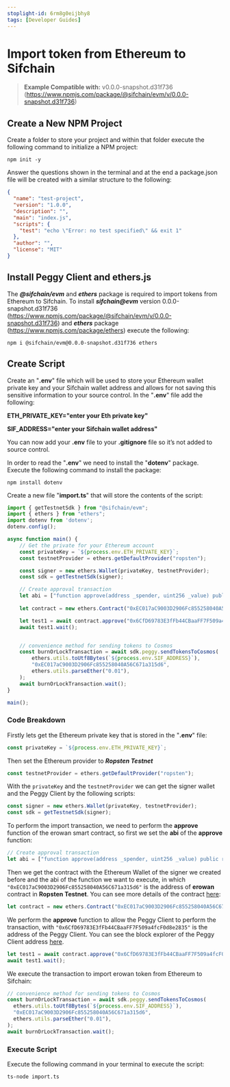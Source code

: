 ```yaml
---
stoplight-id: 6rm8g0eijbhy8
tags: [Developer Guides]
---
```


# Import token from Ethereum to Sifchain

> **Example Compatible with:** v0.0.0-snapshot.d31f736 (https://www.npmjs.com/package/@sifchain/evm/v/0.0.0-snapshot.d31f736)

## Create a New NPM Project
Create a folder to store your project and within that folder execute the following command to initialize a NPM project:

`npm init -y`

Answer the questions shown in the terminal and at the end a package.json file will be created with a similar structure to the following:

```json
{
  "name": "test-project",
  "version": "1.0.0",
  "description": "",
  "main": "index.js",
  "scripts": {
    "test": "echo \"Error: no test specified\" && exit 1"
  },
  "author": "",
  "license": "MIT"
}
```

## Install Peggy Client and ethers.js

The ***@sifchain/evm*** and ***ethers*** package is required to import tokens from Ethereum to Sifchain. To install ***sifchain@evm*** version 0.0.0-snapshot.d31f736 (https://www.npmjs.com/package/@sifchain/evm/v/0.0.0-snapshot.d31f736) and ***ethers*** package (https://www.npmjs.com/package/ethers) execute the following:

`npm i @sifchain/evm@0.0.0-snapshot.d31f736 ethers`




## Create Script
Create an "**.env**" file which will be used to store your Ethereum wallet private key and your Sifchain wallet address and allows for not saving this sensitive information to your source control. In the "**.env**" file add the following:

**ETH_PRIVATE_KEY="enter your Eth private key"**

**SIF_ADDRESS="enter your Sifchain wallet address"**

You can now add your **.env** file to your **.gitignore** file so it’s not added to source control.

In order to read the "**.env**" we need to install the "**dotenv**" package. Execute the following command to install the package:

`npm install dotenv`

Create a new file "**import.ts**" that will store the contents of the script:

```js
import { getTestnetSdk } from "@sifchain/evm";
import { ethers } from "ethers";
import dotenv from 'dotenv';
dotenv.config();

async function main() {
    // Get the private for your Ethereum account
    const privateKey = `${process.env.ETH_PRIVATE_KEY}`;
    const testnetProvider = ethers.getDefaultProvider("ropsten");

    const signer = new ethers.Wallet(privateKey, testnetProvider);   
    const sdk = getTestnetSdk(signer);

    // Create approval transaction
    let abi = ["function approve(address _spender, uint256 _value) public returns (bool success)"];
        
    let contract = new ethers.Contract("0xEC017aC9003D2906Fc855258040A56C671a315d6", abi, signer);

    let test1 = await contract.approve("0x6CfD69783E3fFb44CBaaFF7F509a4fcF0d8e2835", ethers.utils.parseEther("100.0"));
    await test1.wait();


    // convenience method for sending tokens to Cosmos
    const burnOrLockTransaction = await sdk.peggy.sendTokensToCosmos(
        ethers.utils.toUtf8Bytes(`${process.env.SIF_ADDRESS}`),
        "0xEC017aC9003D2906Fc855258040A56C671a315d6",
        ethers.utils.parseEther("0.01"),
    );
    await burnOrLockTransaction.wait();
}

main();
```

### Code Breakdown

Firstly lets get the Ethereum private key that is stored in the "**.env**" file:

```js
const privateKey = `${process.env.ETH_PRIVATE_KEY}`;
```


Then set the Ethereum provider to ***Ropsten Testnet***

```js
const testnetProvider = ethers.getDefaultProvider("ropsten");
```

With the `privateKey` and the `testnetProvider` we can get the signer wallet and the Peggy Client by the following scripts:

```js
const signer = new ethers.Wallet(privateKey, testnetProvider);   
const sdk = getTestnetSdk(signer);
```


To perform the import transaction, we need to perform the **approve** function of the erowan smart contract, so first we set the **abi** of the **approve** function:

```js
// Create approval transaction
let abi = ["function approve(address _spender, uint256 _value) public returns (bool success)"];
```


Then we get the contract with the Ethereum Wallet of the signer we created before and the abi of the function we want to execute, in which `"0xEC017aC9003D2906Fc855258040A56C671a315d6"` is the address of **erowan** contract in **Ropsten Testnet**. You can see more details of the contract [here](https://ropsten.etherscan.io/address/0xEC017aC9003D2906Fc855258040A56C671a315d6):

```js
let contract = new ethers.Contract("0xEC017aC9003D2906Fc855258040A56C671a315d6", abi, signer);
```

We perform the **approve** function to allow the Peggy Client to perform the transaction, with `"0x6CfD69783E3fFb44CBaaFF7F509a4fcF0d8e2835"` is the address of the Peggy Client. You can see the block explorer of the Peggy Client address [here](https://ropsten.etherscan.io/address/0x6CfD69783E3fFb44CBaaFF7F509a4fcF0d8e2835).

```js
let test1 = await contract.approve("0x6CfD69783E3fFb44CBaaFF7F509a4fcF0d8e2835", ethers.utils.parseEther("100.0"));
await test1.wait();
```


We execute the transaction to import erowan token from Ethereum to Sifchain:

```js
// convenience method for sending tokens to Cosmos
const burnOrLockTransaction = await sdk.peggy.sendTokensToCosmos(
  ethers.utils.toUtf8Bytes(`${process.env.SIF_ADDRESS}`),
  "0xEC017aC9003D2906Fc855258040A56C671a315d6",
  ethers.utils.parseEther("0.01"),
);
await burnOrLockTransaction.wait();
```

### Execute Script
Execute the following command in your terminal to execute the script:

`ts-node import.ts`

